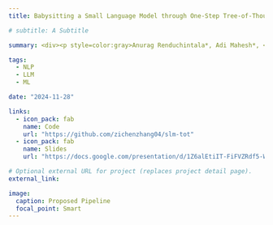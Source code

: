 ```yaml
---
title: Babysitting a Small Language Model through One-Step Tree-of-Thoughts Knowledge Distillation

# subtitle: A Subtitle

summary: <div><p style=color:gray>Anurag Renduchintala*, Adi Mahesh*, <b>Zichen Zhang</b>*, Zimo Si*, Shangjun Meng*, Samuel Fang*.<br></p></div>We introduce the One-Step Tree-of-Thoughts framework, a simplified prompting method that distills multi-step reasoning into a single structured prompt, and demonstrates how knowledge distillation can transfer this reasoning capability from Large Language Models to Small Language Models with much less parameters, enabling significant improvements reasoning performance, beating GPT-4o and GPT-4, as shown on the model's performance on Game of 24.

tags:
  - NLP
  - LLM
  - ML

date: "2024-11-28"

links:
  - icon_pack: fab
    name: Code
    url: "https://github.com/zichenzhang04/slm-tot"
  - icon_pack: fab
    name: Slides
    url: "https://docs.google.com/presentation/d/1Z6alEtiIT-FiFVZRdf5-Wq34b7H2LS2z5L6RaIsoI1Q/edit?usp=sharing"

# Optional external URL for project (replaces project detail page).
external_link:

image:
  caption: Proposed Pipeline
  focal_point: Smart
---
```

